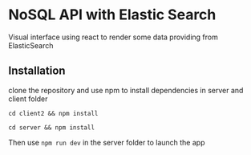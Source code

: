 # NoSQL API with Elastic Search

Visual interface using react to render some data providing from ElasticSearch

## Installation

clone the repository and use npm to install dependencies in server and client folder 

`cd client2 && npm install`

`cd server && npm install`

Then use `npm run dev` in the server folder to launch the app

